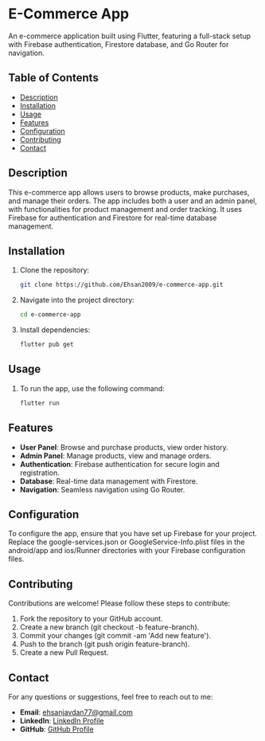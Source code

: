 # E-Commerce App

An e-commerce application built using Flutter, featuring a full-stack setup with Firebase authentication, Firestore database, and Go Router for navigation.

## Table of Contents

- [Description](#description)
- [Installation](#installation)
- [Usage](#usage)
- [Features](#features)
- [Configuration](#configuration)
- [Contributing](#contributing)
- [Contact](#contact)

## Description

This e-commerce app allows users to browse products, make purchases, and manage their orders. The app includes both a user and an admin panel, with functionalities for product management and order tracking. It uses Firebase for authentication and Firestore for real-time database management.

## Installation

1. Clone the repository:
   ```bash
   git clone https://github.com/Ehsan2009/e-commerce-app.git

2. Navigate into the project directory:
   ```bash
   cd e-commerce-app

3. Install dependencies:
   ```bash
   flutter pub get
   
## Usage 

1. To run the app, use the following command:
   ```bash
   flutter run

## Features

- **User Panel**: Browse and purchase products, view order history.
- **Admin Panel**: Manage products, view and manage orders.
- **Authentication**: Firebase authentication for secure login and registration.
- **Database**: Real-time data management with Firestore.
- **Navigation**: Seamless navigation using Go Router.
  
## Configuration

To configure the app, ensure that you have set up Firebase for your project. Replace the google-services.json or GoogleService-Info.plist files in the android/app and ios/Runner directories with your Firebase configuration files.

## Contributing
Contributions are welcome! Please follow these steps to contribute:

1. Fork the repository to your GitHub account.
2. Create a new branch (git checkout -b feature-branch).
3. Commit your changes (git commit -am 'Add new feature').
4. Push to the branch (git push origin feature-branch).
5. Create a new Pull Request.

## Contact
For any questions or suggestions, feel free to reach out to me:

- **Email**: ehsanjavdan77@gmail.com
- **LinkedIn**: [LinkedIn Profile](https://www.linkedin.com/in/ehsan-javdan-274237325/)
- **GitHub**: [GitHub Profile](https://github.com/Ehsan2009)


